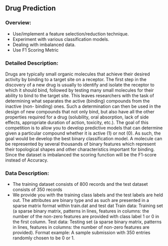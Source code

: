 ## Drug Prediction

### Overview:
- Use/implement a feature selection/reduction technique.
- Experiment with various classification models.
- Dealing with imbalanced data.
- Use F1 Scoring Metric

### Detailed Description:
Drugs are typically small organic molecules that achieve their desired activity by binding to a target site on a receptor. The first step in the discovery of a new drug is usually to
identify and isolate the receptor to which it should bind, followed by testing many small molecules for their ability to bind to the target site. This leaves researchers with the task
of determining what separates the active (binding) compounds from the inactive (non- binding) ones. Such a determination can then be used in the design of new compounds
that not only bind, but also have all the other properties required for a drug (solubility, oral absorption, lack of side effects, appropriate duration of action, toxicity, etc.).
The goal of this competition is to allow you to develop predictive models that can determine given a particular compound whether it is active (1) or not (0). As such, the
goal would be develop the best binary classification model. A molecule can be represented by several thousands of binary features which represent their topological shapes and other characteristics important for binding. Since the dataset is imbalanced the scoring function will be the F1-score instead of Accuracy.

### Data Description:
- The training dataset consists of 800 records and the test dataset consists of 350 records
- We provide you with the training class labels and the test labels are held out. The attributes are binary type and as such are presented in a sparse matrix format within train.dat and test dat
Train data: Training set (a sparse binary matrix, patterns in lines, features in columns: the number of the non-zero features are provided with class label 1 or 0 in the first column.
Test data: Testing set (a sparse binary matrix, patterns in lines, features in columns: the number of non-zero features are provided).
Format example: A sample submission with 350 entries randomly chosen to be 0 or 1.
